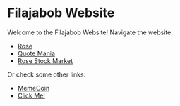 # Filajabob Website

Welcome to the Filajabob Website! Navigate the website:

- [Rose](https://filajabob.github.io/rose)
- [Quote Mania](https://filajabob.github.io/quote-mania)
- [Rose Stock Market](https://filajabob.github.io/rose-stock-market)

Or check some other links:

- [MemeCoin](https://memecoin.filajabob123.repl.co)
- [Click Me!](https://www.youtube.com/watch?v=dQw4w9WgXcQ)

